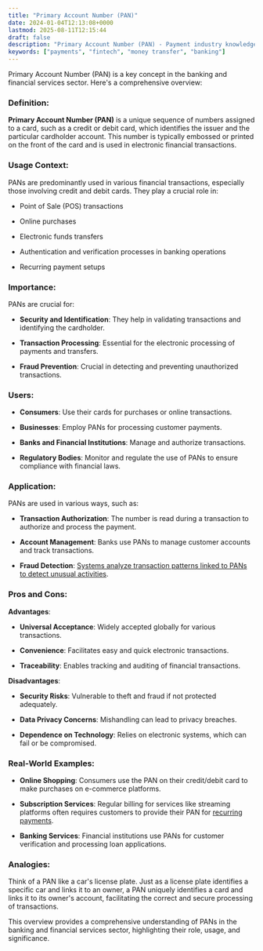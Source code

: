 ```yaml
---
title: "Primary Account Number (PAN)"
date: 2024-01-04T12:13:08+0000
lastmod: 2025-08-11T12:15:44
draft: false
description: "Primary Account Number (PAN) - Payment industry knowledge and insights"
keywords: ["payments", "fintech", "money transfer", "banking"]
---
```


Primary Account Number (PAN) is a key concept in the banking and financial services sector. Here's a comprehensive overview:

### Definition:

**Primary Account Number (PAN)** is a unique sequence of numbers assigned to a card, such as a credit or debit card, which identifies the issuer and the particular cardholder account. This number is typically embossed or printed on the front of the card and is used in electronic financial transactions.

### Usage Context:

PANs are predominantly used in various financial transactions, especially those involving credit and debit cards. They play a crucial role in:

- Point of Sale (POS) transactions

- Online purchases

- Electronic funds transfers

- Authentication and verification processes in banking operations

- Recurring payment setups

### Importance:

PANs are crucial for:

- **Security and Identification**: They help in validating transactions and identifying the cardholder.

- **Transaction Processing**: Essential for the electronic processing of payments and transfers.

- **Fraud Prevention**: Crucial in detecting and preventing unauthorized transactions.

### Users:

- **Consumers**: Use their cards for purchases or online transactions.

- **Businesses**: Employ PANs for processing customer payments.

- **Banks and Financial Institutions**: Manage and authorize transactions.

- **Regulatory Bodies**: Monitor and regulate the use of PANs to ensure compliance with financial laws.

### Application:

PANs are used in various ways, such as:

- **Transaction Authorization**: The number is read during a transaction to authorize and process the payment.

- **Account Management**: Banks use PANs to manage customer accounts and track transactions.

- **Fraud Detection**: [Systems analyze transaction patterns linked to PANs to detect unusual activities](https://faisalkhanllc.xyz/resources/payments-wiki/f/fraud-management-systems/).

### Pros and Cons:

**Advantages**:

- **Universal Acceptance**: Widely accepted globally for various transactions.

- **Convenience**: Facilitates easy and quick electronic transactions.

- **Traceability**: Enables tracking and auditing of financial transactions.

**Disadvantages**:

- **Security Risks**: Vulnerable to theft and fraud if not protected adequately.

- **Data Privacy Concerns**: Mishandling can lead to privacy breaches.

- **Dependence on Technology**: Relies on electronic systems, which can fail or be compromised.

### Real-World Examples:

- **Online Shopping**: Consumers use the PAN on their credit/debit card to make purchases on e-commerce platforms.

- **Subscription Services**: Regular billing for services like streaming platforms often requires customers to provide their PAN for [recurring payments](https://faisalkhanllc.xyz/resources/payments-wiki/m/monthly-recurring-cost-mrc/).

- **Banking Services**: Financial institutions use PANs for customer verification and processing loan applications.

### Analogies:

Think of a PAN like a car's license plate. Just as a license plate identifies a specific car and links it to an owner, a PAN uniquely identifies a card and links it to its owner's account, facilitating the correct and secure processing of transactions.

This overview provides a comprehensive understanding of PANs in the banking and financial services sector, highlighting their role, usage, and significance.